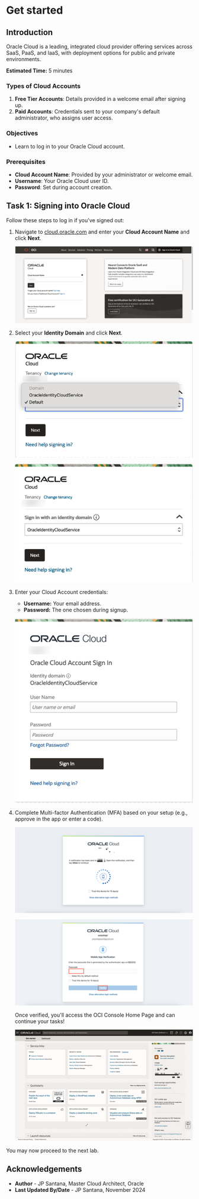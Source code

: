 # Get started

## Introduction

Oracle Cloud is a leading, integrated cloud provider offering services across SaaS, PaaS, and IaaS, with deployment options for public and private environments.

**Estimated Time:** 5 minutes

### Types of Cloud Accounts

1. **Free Tier Accounts**: Details provided in a welcome email after signing up.
2. **Paid Accounts**: Credentials sent to your company's default administrator, who assigns user access.

### Objectives

- Learn to log in to your Oracle Cloud account.

### Prerequisites

- **Cloud Account Name**: Provided by your administrator or welcome email.
- **Username**: Your Oracle Cloud user ID.
- **Password**: Set during account creation.

## Task 1: Signing into Oracle Cloud

Follow these steps to log in if you've signed out:

1. Navigate to [cloud.oracle.com](https://cloud.oracle.com) and enter your **Cloud Account Name** and click **Next**.

    ![Image alt text](images/sample1.png)

2. Select your **Identity Domain** and click **Next**.

    ![Image alt text](images/sample2.png)

    ![Image alt text](images/sample3.png)

3. Enter your Cloud Account credentials:

    - **Username:** Your email address.
    - **Password:** The one chosen during signup.

    ![Image alt text](images/sample4.png)

4. Complete Multi-factor Authentication (MFA) based on your setup (e.g., approve in the app or enter a code).

    ![Image alt text](images/sample5.png)

    ![Image alt text](images/sample6.png)

    Once verified, you'll access the OCI Console Home Page and can continue your tasks!

    ![Image alt text](images/sample7.png)

You may now proceed to the next lab.

## Acknowledgements

- **Author** - JP Santana, Master Cloud Architect, Oracle
- **Last Updated By/Date** - JP Santana, November 2024
